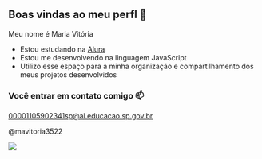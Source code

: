 ## Boas vindas ao meu perfl 💙

Meu nome é Maria Vitória

- Estou estudando na [Alura](https://www.alura.com.br)
- Estou me desenvolvendo na linguagem JavaScript
- Utilizo esse espaço para a minha organização e compartilhamento dos meus projetos desenvolvidos

### Você entrar em contato comigo 📫

00001105902341sp@al.educacao.sp.gov.br

@mavitoria3522

![](https://media1.tenor.com/m/dvwkhcF056sAAAAC/barbie-sunglasses.gif)







